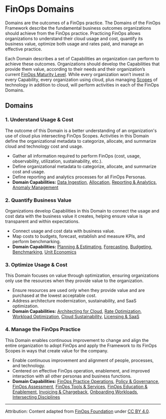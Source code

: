 # FinOps Domains

Domains are the outcomes of a FinOps practice. The Domains of the FinOps Framework describe the fundamental business outcomes organizations should achieve from the FinOps practice. Practicing FinOps allows organizations to understand their cloud usage and cost, quantify its business value, optimize both usage and rates paid, and manage an effective practice.

Each Domain describes a set of Capabilities an organization can perform to achieve these outcomes. Organizations should develop the Capabilities that provide them value, according to their needs and their organization’s current [FinOps Maturity Level](https://www.finops.org/framework/maturity-model/). While every organization won’t invest in every Capability, every organization using cloud, plus managing [Scopes](https://www.finops.org/framework/scopes) of technology in addition to cloud, will perform activities in each of the FinOps Domains.

## Domains

### 1. Understand Usage & Cost
The outcome of this Domain is a better understanding of an organization's use of cloud plus intersecting FinOps Scopes. Activities in this Domain define the organizational metadata to categorize, allocate, and summarize cloud and technology cost and usage.
- Gather all information required to perform FinOps (cost, usage, observability, utilization, sustainability, etc.).
- Define organizational metadata to categorize, allocate, and summarize cost and usage.
- Define reporting and analytics processes for all FinOps Personas.
- **Domain Capabilities:** [Data Ingestion](https://www.finops.org/framework/capabilities/data-ingestion/), [Allocation](https://www.finops.org/framework/capabilities/allocation/), [Reporting & Analytics](https://www.finops.org/framework/capabilities/reporting-analytics/), [Anomaly Management](https://www.finops.org/framework/capabilities/anomaly-management/)

### 2. Quantify Business Value
Organizations develop Capabilities in this Domain to connect the usage and cost data with the business value it creates, helping ensure value is transparent and within expectations.
- Connect usage and cost data with business value.
- Map costs to budgets, forecast, establish and measure KPIs, and perform benchmarking.
- **Domain Capabilities:** [Planning & Estimating](https://www.finops.org/framework/capabilities/planning-estimating/), [Forecasting](https://www.finops.org/framework/capabilities/forecasting/), [Budgeting](https://www.finops.org/framework/capabilities/budgeting/), [Benchmarking](https://www.finops.org/framework/capabilities/benchmarking/), [Unit Economics](https://www.finops.org/framework/capabilities/unit-economics/)

### 3. Optimize Usage & Cost
This Domain focuses on value through optimization, ensuring organizations only use the resources when they provide value to the organization.
- Ensure resources are used only when they provide value and are purchased at the lowest acceptable cost.
- Address architecture modernization, sustainability, and SaaS optimization.
- **Domain Capabilities:** [Architecting for Cloud](https://www.finops.org/framework/capabilities/architecting-for-cloud/), [Rate Optimization](https://www.finops.org/framework/capabilities/rate-optimization/), [Workload Optimization](https://www.finops.org/framework/capabilities/workload-optimization/), [Cloud Sustainability](https://www.finops.org/framework/capabilities/cloud-sustainability/), [Licensing & SaaS](https://www.finops.org/framework/capabilities/licensing-saas/)

### 4. Manage the FinOps Practice
This Domain enables continuous improvement to change and align the entire organization to adopt FinOps and apply the Framework to its FinOps Scopes in ways that create value for the company.
- Enable continuous improvement and alignment of people, processes, and technology.
- Centered on effective FinOps operation, enablement, and improved interaction with all other personas and business functions.
- **Domain Capabilities:** [FinOps Practice Operations](https://www.finops.org/framework/capabilities/finops-practice-operations/), [Policy & Governance](https://www.finops.org/framework/capabilities/policy-governance/), [FinOps Assessment](https://www.finops.org/framework/capabilities/finops-assessment/), [FinOps Tools & Services](https://www.finops.org/framework/capabilities/finops-tools-services/), [FinOps Education & Enablement](https://www.finops.org/framework/capabilities/finops-education-enablement/), [Invoicing & Chargeback](https://www.finops.org/framework/capabilities/invoicing-chargeback/), [Onboarding Workloads](https://www.finops.org/framework/capabilities/onboarding-workloads/), [Intersecting Disciplines](https://www.finops.org/framework/capabilities/intersecting-disciplines/)

---

Attribution: Content adapted from [FinOps Foundation](https://www.finops.org/framework/domains/) under [CC BY 4.0](https://www.finops.org/introduction/how-to-use/).
